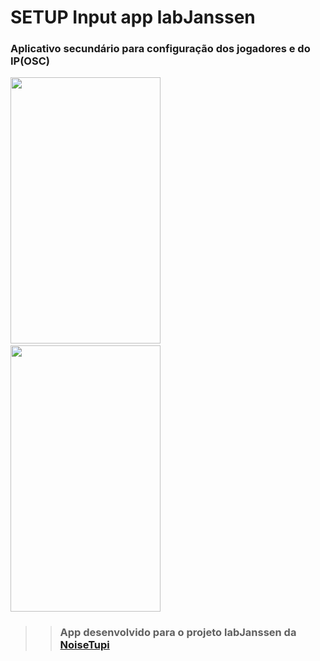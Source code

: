 # SETUP Input app labJanssen

### Aplicativo secundário para configuração dos jogadores e do IP(OSC)

<img src="https://user-images.githubusercontent.com/67715164/167052724-ea622759-9dc6-485b-9ff3-d37ea0d8af5b.png" width="240" height="426">
&nbsp;&nbsp;&nbsp;&nbsp;&nbsp;&nbsp;&nbsp;&nbsp;  <img src="https://user-images.githubusercontent.com/67715164/167052828-0891acde-bafc-4c88-a77f-b0523bbac6bc.png" width="240" height="426">






>>### App desenvolvido para o projeto labJanssen da [NoiseTupi](https://noisetupi.com.br/)
